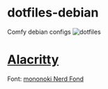 # dotfiles-debian

Comfy debian configs
![dotfiles](/img/dotfiles.gif)

# [Alacritty](https://github.com/andyrufasto/dotfiles-debian/tree/master/.config/alacritty)

Font: [mononoki Nerd Fond](https://github.com/andyrufasto/dotfiles-debian/tree/master/.local/share/fonts/Mononoki)

